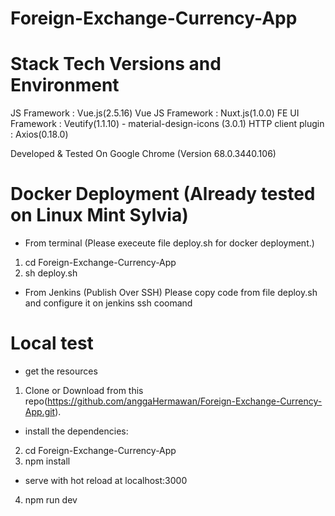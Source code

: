 # Foreign-Exchange-Currency-App

# Stack Tech Versions and Environment

JS Framework		: Vue.js(2.5.16)
Vue JS Framework	: Nuxt.js(1.0.0) 
FE UI Framework 	: Veutify(1.1.10) - material-design-icons (3.0.1)
HTTP client plugin  : Axios(0.18.0)

Developed & Tested On Google Chrome (Version 68.0.3440.106)

# Docker Deployment (Already tested on Linux Mint Sylvia)

- From terminal (Please execeute file deploy.sh for docker deployment.)
1. cd Foreign-Exchange-Currency-App
2. sh deploy.sh 

- From Jenkins (Publish Over SSH)
Please copy code from file deploy.sh and configure it on jenkins ssh coomand

# Local test

- get the resources
1. Clone or Download from this repo(https://github.com/anggaHermawan/Foreign-Exchange-Currency-App.git).

- install the dependencies:
2. cd Foreign-Exchange-Currency-App
3. npm install

- serve with hot reload at localhost:3000
4. npm run dev



